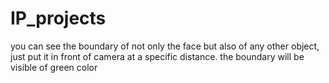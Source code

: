 # IP_projects
you can see the boundary of not only the face but also of any other object, just put it in front of camera at a specific distance.
the boundary will be visible of green color
